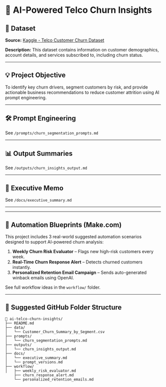 # 🧠 AI-Powered Telco Churn Insights

## 📁 Dataset
**Source:** [Kaggle - Telco Customer Churn Dataset](https://www.kaggle.com/datasets/blastchar/telco-customer-churn)

**Description:**
This dataset contains information on customer demographics, account details, and services subscribed to, including churn status.

---

## 💡 Project Objective
To identify key churn drivers, segment customers by risk, and provide actionable business recommendations to reduce customer attrition using AI prompt engineering.

---

## 🛠 Prompt Engineering

See `/prompts/churn_segmentation_prompts.md`

---

## 📊 Output Summaries

See `/outputs/churn_insights_output.md`

---

## 📄 Executive Memo

See `/docs/executive_summary.md`

---

---

## 🔧 Automation Blueprints (Make.com)

This project includes 3 real-world suggested automation scenarios designed to support AI-powered churn analysis:

1. **Weekly Churn Risk Evaluator** – Flags new high-risk customers every week.
2. **Real-Time Churn Response Alert** – Detects churned customers instantly.
3. **Personalized Retention Email Campaign** – Sends auto-generated winback emails using OpenAI.

See full workflow ideas in the `workflow/` folder.

---

## 🔧 Suggested GitHub Folder Structure
```
📁 ai-telco-churn-insights/
├── README.md
├── data/
│   └── Customer_Churn_Summary_by_Segment.csv
├── prompts/
│   └── churn_segmentation_prompts.md
├── outputs/
│   └── churn_insights_output.md
├── docs/
│   └── executive_summary.md
│   └── prompt_versions.md
├── workflow/
│   ├── weekly_risk_evaluator.md
    ├── churn_response_alert.md
    └── personalized_retention_emails.md
```
